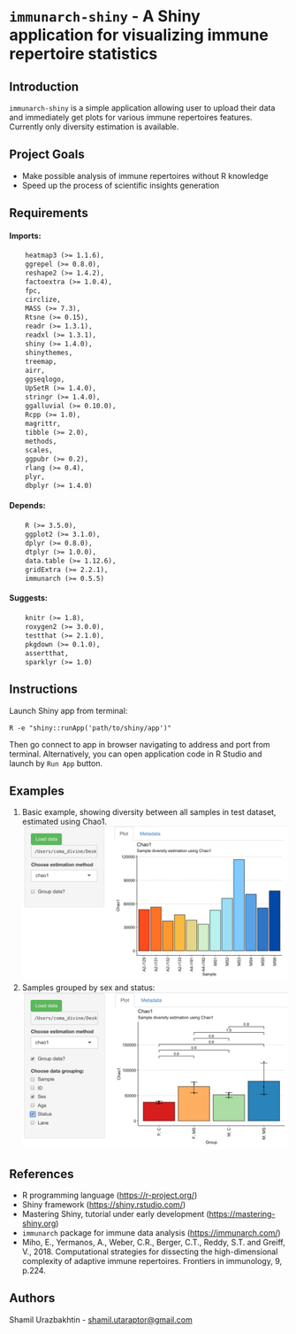 # `immunarch-shiny` - A Shiny application for visualizing immune repertoire statistics

## Introduction
`immunarch-shiny` is a simple application allowing user to upload their data and immediately get plots for various immune repertoires features. Currently only diversity estimation is available.

## Project Goals
- Make possible analysis of immune repertoires without R knowledge
- Speed up the process of scientific insights generation

## Requirements
#### Imports:
```
    heatmap3 (>= 1.1.6),
    ggrepel (>= 0.8.0),
    reshape2 (>= 1.4.2),
    factoextra (>= 1.0.4),
    fpc,
    circlize,
    MASS (>= 7.3),
    Rtsne (>= 0.15),
    readr (>= 1.3.1),
    readxl (>= 1.3.1),
    shiny (>= 1.4.0),
    shinythemes,
    treemap,
    airr,
    ggseqlogo,
    UpSetR (>= 1.4.0),
    stringr (>= 1.4.0),
    ggalluvial (>= 0.10.0),
    Rcpp (>= 1.0),
    magrittr,
    tibble (>= 2.0),
    methods,
    scales,
    ggpubr (>= 0.2),
    rlang (>= 0.4),
    plyr,
    dbplyr (>= 1.4.0)
```
#### Depends:
```
    R (>= 3.5.0),
    ggplot2 (>= 3.1.0),
    dplyr (>= 0.8.0),
    dtplyr (>= 1.0.0),
    data.table (>= 1.12.6),
    gridExtra (>= 2.2.1),
    immunarch (>= 0.5.5)
```
#### Suggests:
```
    knitr (>= 1.8),
    roxygen2 (>= 3.0.0),
    testthat (>= 2.1.0),
    pkgdown (>= 0.1.0),
    assertthat,
    sparklyr (>= 1.0)
```

## Instructions
Launch Shiny app from terminal:
```
R -e "shiny::runApp('path/to/shiny/app')"
```
Then go connect to app in browser navigating to address and port from terminal.
Alternatively, you can open application code in R Studio and launch by `Run App` button.

## Examples
1) Basic example, showing diversity between all samples in test dataset, estimated using Chao1.
![Basic example](./img/diversity_app_example.png)
2) Samples grouped by sex and status:
![Example with grouping](./img/diversity_app_example_with_grouping.png)

## References
- R programming language (https://r-project.org/)
- Shiny framework (https://shiny.rstudio.com/)
- Mastering Shiny, tutorial under early development (https://mastering-shiny.org)
- `immunarch` package for immune data analysis (https://immunarch.com/)
- Miho, E., Yermanos, A., Weber, C.R., Berger, C.T., Reddy, S.T. and Greiff, V., 2018. Computational strategies for dissecting the high-dimensional complexity of adaptive immune repertoires. Frontiers in immunology, 9, p.224.

## Authors
Shamil Urazbakhtin - shamil.utaraptor@gmail.com
